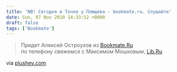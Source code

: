 ```yaml
---
title: 'NB! Сегодня в Точке у Плющева - bookmate.ru. Слушайте'
date: Sun, 07 Nov 2010 14:33:52 +0000
draft: false
tags: ['Bookmate']
---
```


> Придет Алексей Остроухов из [Bookmate.Ru](http://Bookmate.Ru)  
> по телефону свяжемся с Максимом Мошковым, [Lib.Ru](http://lib.ru)

via [plushev.com](http://plushev.com/2010/11/07/8952/)